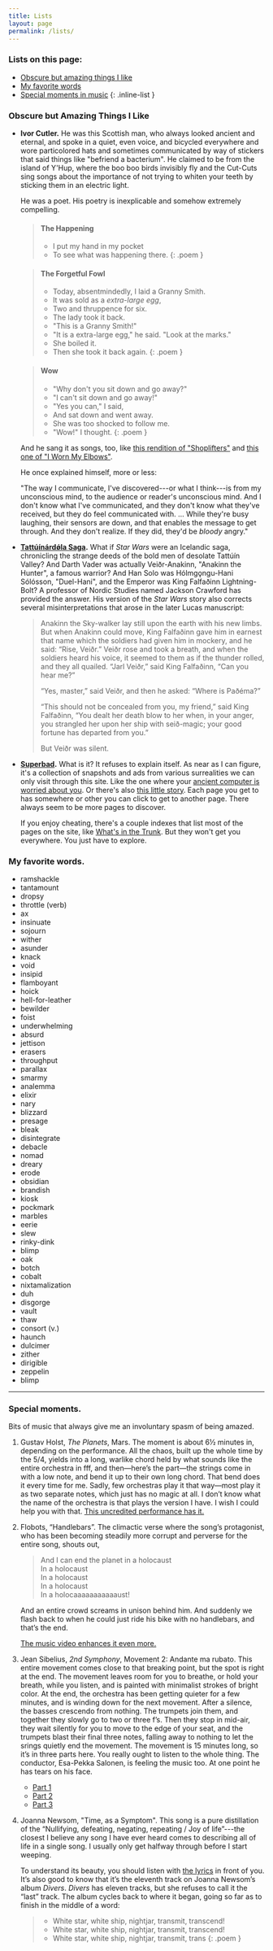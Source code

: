 ```yaml
---
title: Lists
layout: page
permalink: /lists/
---
```


### Lists on this page:

* [Obscure but amazing things I like](#obscure-but-amazing-things-i-like)
* [My favorite words](#my-favorite-words)
* [Special moments in music](#special-moments)
{: .inline-list }

### Obscure but Amazing Things I Like

*   **Ivor Cutler.** He was this Scottish man, who always looked ancient and
    eternal, and spoke in a quiet, even voice, and bicycled everywhere and wore
    particolored hats and sometimes communicated by way of stickers that said
    things like "befriend a bacterium". He claimed to be from the island of
    Y'Hup, where the boo boo birds invisibly fly and the Cut-Cuts sing songs
    about the importance of not trying to whiten your teeth by sticking them in
    an electric light.

    He was a poet. His poetry is inexplicable and somehow extremely compelling.
    > #### The Happening
    > - I put my hand in my pocket
    > - To see what was happening there.
    {: .poem }

    > #### The Forgetful Fowl
    > - Today, absentmindedly, I laid a Granny Smith.
    > - It was sold as a *extra-large egg*,
    > - Two and thruppence for six.
    > - The lady took it back.
    > - "This is a Granny Smith!"
    > - "It is a extra-large egg," he said. "Look at the marks."
    > - She boiled it.
    > - Then she took it back again.
    {: .poem }

    > #### Wow
    > - "Why don't you sit down and go away?"
    > - "I can't sit down and go away!"
    > - "Yes you can," I said,
    > - And sat down and went away.
    > - She was too shocked to follow me.
    > - "Wow!" I thought.
    {: .poem }

    And he sang it as songs, too, like [this rendition of "Shoplifters"][sl] and [this one
    of "I Worn My Elbows"][elb].

    He once explained himself, more or less:

    "The way I communicate, I've discovered---or what I think---is from my
    unconscious mind, to the audience or reader's unconscious mind. And I don't
    know what I've communicated, and they don't know what they've received, but
    they do feel communicated with. ... While they're busy laughing, their
    sensors are down, and that enables the message to get through. And they
    don't realize. If they did, they'd be *bloody* angry."
*   **[Tattúínárdǿla Saga][ts].** What if *Star Wars* were an Icelandic saga,
    chronicling the strange deeds of the bold men of desolate Tattúín Valley? And
    Darth Vader was actually Veiðr-Anakinn, "Anakinn the Hunter", a famous warrior?
    And Han Solo was Hólmgǫngu-Hani Sólósson, "Duel-Hani", and the Emperor was
    King Falfaðinn Lightning-Bolt? A professor of Nordic Studies named Jackson
    Crawford has provided the answer. His version of the *Star Wars* story also
    corrects several misinterpretations that arose in the later Lucas manuscript:

    > Anakinn the Sky-walker lay still upon the earth with his new limbs. But
    > when Anakinn could move, King Falfaðinn gave him in earnest that name which the
    > soldiers had given him in mockery, and he said: “Rise, Veiðr.” Veiðr rose
    > and took a breath, and when the soldiers heard his voice, it seemed to them
    > as if the thunder rolled, and they all quailed. “Jarl Veiðr,” said King
    > Falfaðinn, “Can you hear me?”
    >
    > “Yes, master,” said Veiðr, and then he asked: “Where is Paðéma?”
    >
    > “This should not be concealed from you, my friend,” said King Falfaðinn,
    > “You dealt her death blow to her when, in your anger, you strangled her
    > upon her ship with seið-magic; your good fortune has departed from you.”
    >
    > But Veiðr was silent.
*   **[Superbad](http://superbad.com).** What is it? It refuses to explain itself.
    As near as I can figure, it's a collection of snapshots and ads from various
    surrealities we can only visit through this site. Like the one where your
    [ancient computer is worried about you][whatswrong]. Or there's also [this
    little story][foil]. Each page you get to has somewhere or other you can click
    to get to another page. There always seem to be more pages to discover.

    If you enjoy cheating, there's a couple indexes that list most of the pages
    on the site, like [What's in the Trunk][trunk]. But they won't get you
    everywhere. You just have to explore.

[ts]: https://tattuinardoelasaga.files.wordpress.com/2012/02/tattuinardoela-saga-complete.pdf
[trunk]: http://superbad.com/1/trunk/trunk.html
[whatswrong]: http://superbad.com/1/meta4/desktop.html
[foil]: http://superbad.com/1/foil/index.html
[sl]: https://www.youtube.com/watch?&v=bVNvC2sNxio
[elb]: https://duckduckgo.com/?q=ivor+cutler&ia=videos&iax=videos&iai=MZzs_C2fYUw

### My favorite words.

*   ramshackle
*   tantamount
*   dropsy
*   throttle (verb)
*   ax
*   insinuate
*   sojourn
*   wither
*   asunder
*   knack
*   void
*   insipid
*   flamboyant
*   hoick
*   hell-for-leather
*   bewilder
*   foist
*   underwhelming
*   absurd
*   jettison
*   erasers
*   throughput
*   parallax
*   smarmy
*   analemma
*   elixir
*   nary
*   blizzard
*   presage
*   bleak
*   disintegrate
*   debacle
*   nomad
*   dreary
*   erode
*   obsidian
*   brandish
*   kiosk
*   pockmark
*   marbles
*   eerie
*   slew
*   rinky-dink
*   blimp
*   oak
*   botch
*   cobalt
*   nixtamalization
*   duh
*   disgorge
*   vault
*   thaw
*   consort (v.)
*   haunch
*   dulcimer
*   zither
*   dirigible
*   zeppelin
*   blimp


* * *

### Special moments.

Bits of music that always give me an involuntary spasm of being amazed.

1. Gustav Holst, _The Planets_, Mars. The moment is about 6½ minutes in,
   depending on the performance. All the chaos, built up the whole time by the
   5/4, yields into a long, warlike chord held by what sounds like the entire
   orchestra in fff, and then—here’s the part—the strings come in with a low
   note, and bend it up to their own long chord. That bend does it every time
   for me. Sadly, few orchestras play it that way—most play it as two separate
   notes, which just has no magic at all. I don’t know what the name of the
   orchestra is that plays the version I have. I wish I could help you with
   that.  [This uncredited performance has
   it.](http://www.youtube.com/watch?v=L0bcRCCg01I)

2. Flobots, “Handlebars”. The climactic verse where the song’s protagonist, who
   has been becoming steadily more corrupt and perverse for the entire song,
   shouts out,

   > And I can end the planet in a holocaust  
   > In a holocaust  
   > In a holocaust  
   > In a holocaust  
   > In a holocaaaaaaaaaaaust!

   And an entire crowd screams in unison behind him. And suddenly we flash back
   to when he could just ride his bike with no handlebars, and that’s the end.  

   [The music video enhances it even more.](http://www.youtube.com/watch?v=AuK2A1ZqoWs)

3. Jean Sibelius, _2nd Symphony_, Movement 2: Andante ma rubato. This entire
   movement comes close to that breaking point, but the spot is right at the
   end. The movement leaves room for you to breathe, or hold your breath, while
   you listen, and is painted with minimalist strokes of bright color. At the
   end, the orchestra has been getting quieter for a few minutes, and is
   winding down for the next movement. After a silence, the basses crescendo
   from nothing. The trumpets join them, and together they slowly go to two or
   three f’s. Then they stop in mid-air, they wait silently for you to move to
   the edge of your seat, and the trumpets blast their final three notes,
   falling away to nothing to let the srings quietly end the movement.  The
   movement is 15 minutes long, so it’s in three parts here. You really ought
   to listen to the whole thing. The conductor, Esa-Pekka Salonen, is feeling
   the music too. At one point he has tears on his face.

   * [Part 1](http://www.youtube.com/watch?v=jHv4CNAVmPg)
   * [Part 2](http://www.youtube.com/watch?v=hSVMdCqwP7k)
   * [Part 3](http://www.youtube.com/watch?v=zgFBE2Yz6Kg)

4. Joanna Newsom, "Time, as a Symptom". This song is a pure distillation of the “Nullifying,
   defeating, negating, repeating / Joy of life”---the closest I believe any song I have ever heard
   comes to describing all of life in a single song. I usually only get halfway through before
   I start weeping.

   To understand its beauty, you should listen with [the lyrics][tas] in front of you. It’s also
   good to know that it’s the eleventh track on Joanna Newsom’s album *Divers*. *Divers* has eleven
   tracks, but she refuses to call it the “last” track. The album cycles back to where it began,
   going so far as to finish in the middle of a word:

   > - White star, white ship, nightjar, transmit, transcend!
   > - White star, white ship, nightjar, transmit, transcend!
   > - White star, white ship, nightjar, transmit, trans
   {: .poem }

[tas]: https://genius.com/8016147
